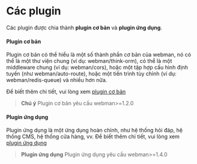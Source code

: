 # Các plugin
Các plugin được chia thành **plugin cơ bản** và **plugin ứng dụng**.

#### Plugin cơ bản
Plugin cơ bản có thể hiểu là một số thành phần cơ bản của webman, nó có thể là một thư viện chung (ví dụ: webman/think-orm), có thể là một middleware chung (ví dụ: webman/cors), hoặc một tập hợp cấu hình định tuyến (như webman/auto-route), hoặc một tiến trình tùy chỉnh (ví dụ: webman/redis-queue) và nhiều hơn nữa.

Để biết thêm chi tiết, vui lòng xem [plugin cơ bản](plugin/base.md)

> **Chú ý**
> Plugin cơ bản yêu cầu webman>=1.2.0

#### Plugin ứng dụng
Plugin ứng dụng là một ứng dụng hoàn chỉnh, như hệ thống hỏi đáp, hệ thống CMS, hệ thống cửa hàng, vv.
Để biết thêm chi tiết, vui lòng xem [plugin ứng dụng](app/app.md)

> **Plugin ứng dụng**
> Plugin ứng dụng yêu cầu webman>=1.4.0
